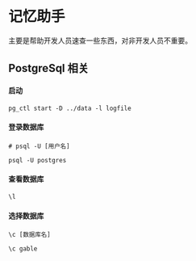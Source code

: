 # 记忆助手

主要是帮助开发人员速查一些东西，对非开发人员不重要。

## PostgreSql 相关

#### 启动
```shell
pg_ctl start -D ../data -l logfile
```
#### 登录数据库
```shell
# psql -U [用户名]

psql -U postgres
```
#### 查看数据库
```shell
\l
```
#### 选择数据库
```shell
\c [数据库名]

\c gable
```
